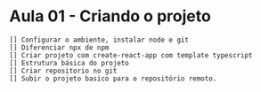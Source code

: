 # Aula 01 - Criando o projeto
    [] Configurar o ambiente, instalar node e git
    [] Diferenciar npx de npm
    [] Criar projeto com create-react-app com template typescript
    [] Estrutura básica do projeto
    [] Criar repositorio no git
    [] Subir o projeto basico para o repositório remoto.
# 